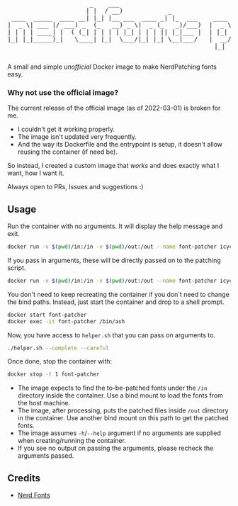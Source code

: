 <pre align="center">

                      _    ___                                                _
                     | |  / __)            _                         _       | |
 ____  _____  ____ __| |_| |__ ___  ____ _| |_  ___    ____  _____ _| |_ ____| |__  _____  ____
|  _ \| ___ |/ ___) _  (_   __) _ \|  _ (_   _)/___)  |  _ \(____ (_   _) ___)  _ \| ___ |/ ___)
| | | | ____| |  ( (_| | | | | |_| | | | || |_|___ |  | |_| / ___ | | |( (___| | | | ____| |
|_| |_|_____)_|   \____| |_|  \___/|_| |_| \__|___/   |  __/\_____|  \__)____)_| |_|_____)_|
                                                      |_|

</pre>

A small and simple *unofficial* Docker image to make NerdPatching fonts easy.

### Why not use the official image?
The current release of the official image (as of 2022-03-01) is broken for me.
- I couldn't get it working properly.
- The image isn't updated very frequently.
- And the way its Dockerfile and the entrypoint is setup, it doesn't allow reusing the container (if need be).

So instead, I created a custom image that *works* and does exactly what I want, how I want it.

Always open to PRs, Issues and suggestions :)

## Usage

Run the container with no arguments. It will display the help message and exit.

```bash
docker run -v $(pwd)/in:/in -v $(pwd)/out:/out --name font-patcher icycomet/nerdfonts-patcher
```

If you pass in arguments, these will be directly passed on to the patching script.

```bash
docker run -v $(pwd)/in:/in -v $(pwd)/out:/out --name font-patcher icycomet/nerdfonts-patcher --complete --careful
```

You don't need to keep recreating the container if you don't need to change the bind paths.
Instead, just start the container and drop to a shell prompt.

```bash
docker start font-patcher
docker exec -it font-patcher /bin/ash
```

Now, you have access to `helper.sh` that you can pass on arguments to.

```bash
./helper.sh --complete --careful
```

Once done, stop the container with:

```bash
docker stop -t 1 font-patcher
```

- The image expects to find the to-be-patched fonts under the `/in` directory inside the container. Use a bind mount to load the fonts from the host machine.
- The image, after processing, puts the patched files inside `/out` directory in the container. Use another bind mount on this path to get the patched fonts.
- The image assumes `-h`/`--help` argument if no arguments are supplied when creating/running the container.
- If you see no output on passing the arguments, please recheck the arguments passed.

## Credits
- [Nerd Fonts](https://nerdfonts.com)
